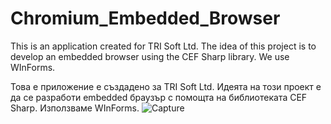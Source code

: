 # Chromium_Embedded_Browser
This is an application created for TRI Soft Ltd. The idea of ​​this project is to develop an embedded browser using the CEF Sharp library. We use WInForms.

Това е приложение е създадено за TRI Soft Ltd. Идеята на този проект е да се разработи embedded браузър с помощта на библиотеката CEF Sharp. Използваме WInForms. 
![Capture](https://github.com/steelpr/Cromium_Embedded_Browser/assets/32313275/b32fd860-a18f-40f9-9788-6ca6c07fed9f)
